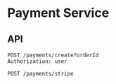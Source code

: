 # Payment Service

## API
```
POST /payments/create?orderId
Authorization: user

```

```
POST /payments/stripe

```